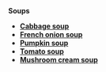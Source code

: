 <?php
echo '
<p><strong>Soups</strong></p>
<ul>
<li><a href="https://aroundtheyum.com/recipe/cabbage-soup-recipe/"><strong>Cabbage soup</strong></a></li>
<li><a href="https://aroundtheyum.com/recipe/french-onion-soup-recipe/"><strong>French onion soup</strong></a></li>
<li><a href="https://aroundtheyum.com/recipe/pumpkin-soup-recipe/"><strong>Pumpkin soup</strong></a></li>
<li><a href="https://aroundtheyum.com/recipe/tomato-soup-recipe/"><strong>Tomato soup</strong></a></li>
<li><a href="https://aroundtheyum.com/recipe/mushroom-cream-soup-recipe/"><strong>Mushroom cream soup</strong></a></li>
</ul>
